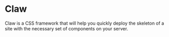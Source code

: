 # Claw

Claw is a CSS framework that will help you quickly deploy the skeleton of a site with the necessary set of components on your server.
